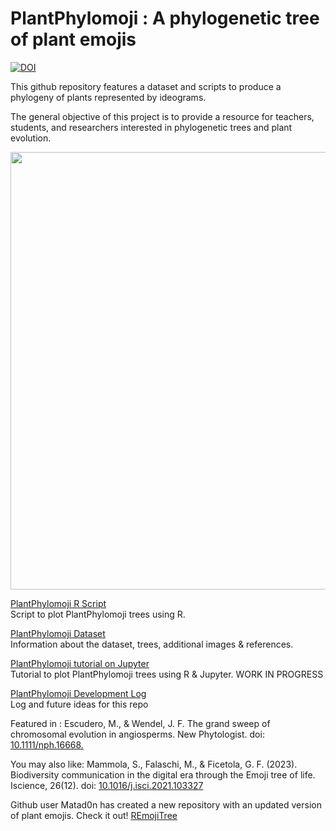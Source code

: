 # PlantPhylomoji : A phylogenetic tree of plant emojis



[![DOI](https://zenodo.org/badge/DOI/10.5281/zenodo.4001375.svg)](https://doi.org/10.5281/zenodo.4001145)



 This github repository features a dataset and scripts to produce a phylogeny of plants represented by ideograms.
  
  The general objective of this project is to provide a resource for teachers, students, and researchers interested in phylogenetic trees and plant evolution.
 
  
  <p align="center">  
<img width="600" height="700" src="./images/plantphylomoji.png">
</p>

   [PlantPhylomoji R Script](./PlantPhylomoji.R)   
   Script to plot PlantPhylomoji trees using R.

   [PlantPhylomoji Dataset](./Dataset.md)   
   Information about the dataset, trees, additional images & references.

   [PlantPhylomoji tutorial on Jupyter](./PlantPhylomoji.ipynb)  
  Tutorial to plot PlantPhylomoji trees using R & Jupyter.
   WORK IN PROGRESS

   [PlantPhylomoji Development Log](./PlantPhylomojiLog.md)   
   Log and future ideas for this repo
 
 Featured in : 
 Escudero, M., & Wendel, J. F. The grand sweep of chromosomal evolution in angiosperms. New Phytologist.  doi: [10.1111/nph.16668.](https://nph.onlinelibrary.wiley.com/doi/abs/10.1111/nph.16802)
 
  You may also like:
  Mammola, S., Falaschi, M., & Ficetola, G. F. (2023). Biodiversity communication in the digital era through the Emoji tree of life. Iscience, 26(12). doi: [10.1016/j.isci.2021.103327](https://www.sciencedirect.com/science/article/pii/S258900422100991X)
  
  Github user Matad0n has created a new repository with an updated version of plant emojis. Check it out! [REmojiTree](https://github.com/Matad0n/REmojiTree/tree/main)
